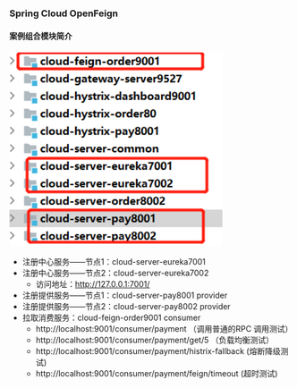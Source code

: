 ### Spring Cloud OpenFeign



#### 案例组合模块简介

![60949000946](assets/1609490009463.png) 

- 注册中心服务——节点1：cloud-server-eureka7001   
- 注册中心服务——节点2：cloud-server-eureka7002
  - 访问地址：http://127.0.0.1:7001/ 
- 注册提供服务——节点1：cloud-server-pay8001    provider 
- 注册提供服务——节点2：cloud-server-pay8002    provider   
- 拉取消费服务：cloud-feign-order9001    consumer  
  -  http://localhost:9001/consumer/payment  （调用普通的RPC 调用测试）
  -  http://localhost:9001/consumer/payment/get/5 （负载均衡测试）
  -  http://localhost:9001/consumer/payment/histrix-fallback  (熔断降级测试)
  -  http://localhost:9001/consumer/payment/feign/timeout  (超时测试)


